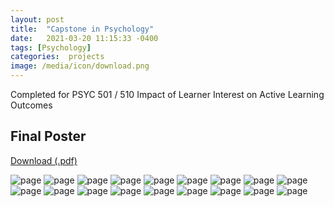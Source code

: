 ```yaml
---
layout: post
title:  "Capstone in Psychology"
date:   2021-03-20 11:15:33 -0400
tags: [Psychology] 
categories:  projects
image: /media/icon/download.png
---
```


Completed for PSYC 501 / 510 
Impact of Learner Interest on Active Learning Outcomes

<!--more-->

## Final Poster

[Download (.pdf)]({{site.url}}/assets/psychessay/Capstone_DaneSherman.pdf)

![page]({{site.url}}/media/psych/Capstone_DaneSherman/Capstone_DaneSherman-01.png)
![page]({{site.url}}/media/psych/Capstone_DaneSherman/Capstone_DaneSherman-02.png)
![page]({{site.url}}/media/psych/Capstone_DaneSherman/Capstone_DaneSherman-03.png)
![page]({{site.url}}/media/psych/Capstone_DaneSherman/Capstone_DaneSherman-04.png)
![page]({{site.url}}/media/psych/Capstone_DaneSherman/Capstone_DaneSherman-05.png)
![page]({{site.url}}/media/psych/Capstone_DaneSherman/Capstone_DaneSherman-06.png)
![page]({{site.url}}/media/psych/Capstone_DaneSherman/Capstone_DaneSherman-07.png)
![page]({{site.url}}/media/psych/Capstone_DaneSherman/Capstone_DaneSherman-08.png)
![page]({{site.url}}/media/psych/Capstone_DaneSherman/Capstone_DaneSherman-09.png)
![page]({{site.url}}/media/psych/Capstone_DaneSherman/Capstone_DaneSherman-10.png)
![page]({{site.url}}/media/psych/Capstone_DaneSherman/Capstone_DaneSherman-11.png)
![page]({{site.url}}/media/psych/Capstone_DaneSherman/Capstone_DaneSherman-12.png)
![page]({{site.url}}/media/psych/Capstone_DaneSherman/Capstone_DaneSherman-13.png)
![page]({{site.url}}/media/psych/Capstone_DaneSherman/Capstone_DaneSherman-14.png)
![page]({{site.url}}/media/psych/Capstone_DaneSherman/Capstone_DaneSherman-15.png)
![page]({{site.url}}/media/psych/Capstone_DaneSherman/Capstone_DaneSherman-16.png)
![page]({{site.url}}/media/psych/Capstone_DaneSherman/Capstone_DaneSherman-17.png)
![page]({{site.url}}/media/psych/Capstone_DaneSherman/Capstone_DaneSherman-18.png)
